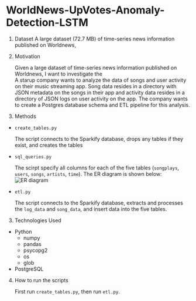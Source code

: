 # WorldNews-UpVotes-Anomaly-Detection-LSTM
1. Dataset
  A large dataset (72.7 MB) of time-series news information published on Worldnews, 

1. Motivation 

    Given a large dataset of time-series news information published on Worldnews, I want to investigate the  
    A starup company wants to analyze the data of songs and user activity on their music streaming app. 
    Song data resides in a directory with JSON metadata on the songs in their app and activity data resides 
    in a directory of JSON logs on user activity on the app.
    The company wants to create a Postgres database schema and ETL pipeline for this analysis. 
  
2. Methods

  * `create_tables.py`
    
    The script connects to the Sparkify database, drops any tables if they exist, and creates the tables
  * `sql_queries.py`
    
    The scirpt specify all columns for each of the five tables (`songplays`, `users`, `songs`, `artists`, `time`). 
    The ER diagram is shown below:
    ![ER diagram](ER.png)
  * `etl.py`
    
    The script connects to the Sparkify database, extracts and processes the `log_data` and `song_data`, and insert data into the five tables.
3. Technologies Used

 * Python
    - numpy
    - pandas
    - psycopg2
    - os
    - glob
 * PostgreSQL
 
 
4. How to run the scripts

    First run `create_tables.py`, then run `etl.py`.
